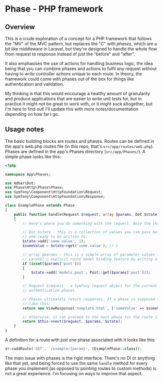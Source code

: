 # Phase - PHP framework

## Overview

This is a crude exploration of a concept for a PHP framework that follows the "MV" of the MVC pattern, but replaces the "C" with _phases_, which are a bit like middleware in Laravel, but they're designed to handle the whole flow from request to response instead of just the "before" and "after".

It also emphasises the use of actions for handling business logic, the idea being that you can combine phases and actions to fulfil any request without having to write controller actions unique to each route. In theory, the framework could come with phases out of the box for things like authentication and validation.

My thinking is that this would encourage a healthy amount of granularity and produce applications that are easier to write unit tests for, but in practice it might not be great to work with, or it might suck altogether, but I'm here to find out! I'll update this with more notes/documentation depending on how far I go.

## Usage notes

The basic building blocks are routes and phases. Routes can be defined in the app's web.php routes file (in this repo, that's `src/app/routes/web.php`). Phases are defined in the app's Phases directory (`src/app/Phases/`). A simple phase looks like this:

```php
<?php

namespace App\Phases;

use Adbar\Dot;
use Phase\Http\Phase\Phase;
use Symfony\Component\HttpFoundation\Request;
use Symfony\Component\HttpFoundation\Response;

class ExamplePhase extends Phase
{
    public function handle(Request $request, array $params, Dot $state): Response
    {
        // Here's where you do something with the request. Note the three method parameters. In reverse order, they are:

        // Dot $state - this is a collection of values you can pass between phases. In the first phase of a route, it's empty
        // and ready to be written to.
        $state->add('some.value', 1);
        $someValue = $state->get('some.value'); // 1

        // array $params - this is a simple array of parameter values from the resolved route. You could approximate
        // Laravel's explicit route model binding feature by writing a phase to do it like so:
        if (isset($params['post']))
        {
            $state->add('models.post', Post::get($params['post']));
        }

        // Request $request - a Symfony request object for the current request. This would be useful for things like
        // authentication phases.

        // Phases ultimately return responses. If a phase is supposed to terminate, it can return a concrete response
        // like this:
        return new ViewResponse('template.html', ['someValue' => $someValue]);

        // Otherwise, it can proceed to the next phase for the route like this:
        return $this->next($request, $params, $state);
    }
}
```

A definition for a route with just one phase associated with it looks like this:

```php
$r->addRoute('GET', '/example/{param}', [ExamplePhase::class]);
```

The main issue with phases is the rigid interface. There's no DI or anything like that yet, and being forced to use the same `handle` method for every phase you implement (as opposed to pointing routes to custom methods) is not a great experience. I'm focusing on ways to improve that aspect.